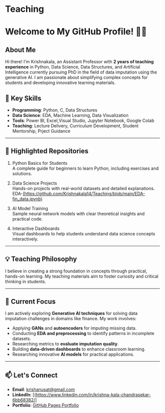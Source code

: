 # Teaching

# Welcome to My GitHub Profile! 👩‍🏫  

## About Me  
Hi there! I'm Krishnakala, an Assistant Professor with **2 years of teaching experience** in Python, Data Science, Data Structures, and Artificial Intelligence currently pursuing PhD in the field of data imputation using the generative AI. I am passionate about simplifying complex concepts for students and developing innovative learning materials.  

## 🔑 Key Skills  
- **Programming**: Python, C, Data Structures  
- **Data Science**: EDA, Machine Learning, Data Visualization  
- **Tools**: Power BI, Excel,Visual Studio, Jupyter Notebook, Google Colab  
- **Teaching**: Lecture Delivery, Curriculum Development, Student Mentorship, Prject Guidance  

---

## 📂 Highlighted Repositories  
1. Python Basics for Students  
   A complete guide for beginners to learn Python, including exercises and solutions.  
   
2. Data Science Projects  
   Hands-on projects with real-world datasets and detailed explanations.
   EDA-[(https://github.com/Krishnakala14/Teaching/blob/main/EDA-fin_data.ipynb)](#)  

4. AI Model Training  
   Sample neural network models with clear theoretical insights and practical code.  

5. Interactive Dashboards  
   Visual dashboards to help students understand data science concepts interactively.  

---

## 💡 Teaching Philosophy  
I believe in creating a strong foundation in concepts through practical, hands-on learning. My teaching materials aim to foster curiosity and critical thinking in students.  

---

## 🌟 Current Focus  
I am actively exploring **Generative AI techniques** for solving data imputation challenges in domains like finance. 
My work involves:  
- Applying **GANs** and **autoencoders** for imputing missing data.  
- Conducting **EDA and preprocessing** to identify patterns in incomplete datasets.  
- Researching metrics to **evaluate imputation quality**.  
- Building **data-driven dashboards** to enhance classroom learning.  
- Researching innovative **AI models** for practical applications.  

---

## 📫 Let's Connect  
- **Email**: krishanusat@gmail.com  
- **LinkedIn**: [(https://www.linkedin.com/in/krishna-kala-chandrasekar-6bb68382/]  
- **Portfolio**: [GitHub Pages Portfolio](#)  
